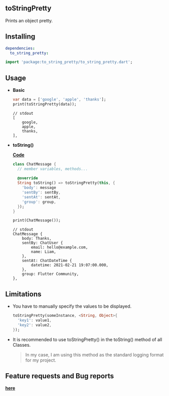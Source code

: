 ## toStringPretty

Prints an object pretty.

## Installing

```yaml
dependencies:
  to_string_pretty:
```

```dart
import 'package:to_string_pretty/to_string_pretty.dart';
```



## Usage

- **Basic**

  ```dart
  var data = ['google', 'apple', 'thanks'];
  print(toStringPretty(data));
  ```

  ```
  // stdout
  [
      google,
      apple,
      thanks,
  ],
  ```

- **toString()** 

  [**Code**](https://github.com/pubmskim/to_string_pretty/blob/main/example/to_string_pretty_example.dart)

  ```dart
  class ChatMessage {
    // member variables, methods...
    
    @override
    String toString() => toStringPretty(this, {
      'body': message
      'sentBy': sentBy,
      'sentAt': sentAt,
      'group': group,
    });
  }
  
  print(ChatMessage());
  ```

  ```
  // stdout
  ChatMessage {
      body: Thanks,
      sentBy: ChatUser {
          email: hello@example.com,
          name: Liam,
      },
      sentAt: ChatDateTime {
          datetime: 2021-02-21 19:07:00.000,
      },
      group: Flutter Community,
  },
  ```



## Limitations

- You have to manually specify the values to be displayed.

  ```dart
  toStringPretty(someInstance, <String, Object>{
  	'key1': value1,
  	'key2': value2,
  });
  ```

- It is recommended to use toStringPretty() in the toString() method of all Classes.

  > In my case, I am using this method as the standard logging format for my project. 



## Feature requests and Bug reports

**[here](https://github.com/pubmskim/to_string_pretty/issues)**